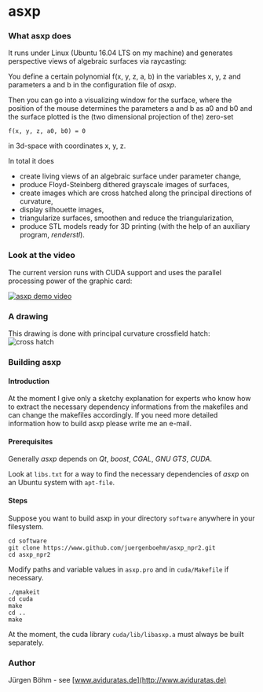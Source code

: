 # asxp

### What asxp does

It runs under Linux (Ubuntu 16.04 LTS on my machine) and generates perspective views of algebraic surfaces via raycasting:

You define a certain polynomial f(x, y, z, a, b) in the variables x, y, z and parameters a and b in the configuration file of *asxp*. 


Then you can go into a visualizing window for the surface, where the position of the mouse determines the parameters a and b as a0 and b0 and the surface plotted is the (two dimensional projection of the) zero-set
```
f(x, y, z, a0, b0) = 0
```
in 3d-space with coordinates x, y, z.

In total it does

- create living views of an algebraic surface under parameter change,
- produce Floyd-Steinberg dithered grayscale images of surfaces,
- create images which are cross hatched along the principal directions of curvature,
- display silhouette images,
- triangularize surfaces, smoothen and reduce the triangularization,
- produce STL models ready for 3D printing (with the help of an auxiliary program, *renderstl*).

### Look at the video

The current version runs with CUDA support and uses the parallel processing power of the graphic card:

[![asxp demo video](https://img.youtube.com/vi/hFiTgNpNDK8/0.jpg)](https://www.youtube.com/watch?v=hFiTgNpNDK8)

### A drawing

This drawing is done with principal curvature crossfield hatch:
![cross hatch](http://www.aviduratas.de/pictures/grafik/print-01.png)


### Building asxp

#### Introduction

At the moment I give only a sketchy explanation for experts who know how to extract the necessary dependency informations from the makefiles and can change the makefiles accordingly. If you need more detailed information how to build asxp please write me an e-mail.

#### Prerequisites

Generally *asxp* depends on *Qt*, *boost*, *CGAL*, *GNU GTS*, *CUDA*. 

Look at ```libs.txt``` for a way to find the necessary dependencies of *asxp* on an Ubuntu system with ```apt-file```.


#### Steps

Suppose you want to build asxp in your directory ```software``` anywhere in your filesystem.

```
cd software
git clone https://www.github.com/juergenboehm/asxp_npr2.git
cd asxp_npr2
```

Modify paths and variable values in ```asxp.pro``` and in ```cuda/Makefile``` if necessary.

```
./qmakeit
cd cuda
make
cd ..
make
```
At the moment, the cuda library ```cuda/lib/libasxp.a``` must always be built separately.


### Author

Jürgen Böhm - see [www.aviduratas.de](http://www.aviduratas.de)





